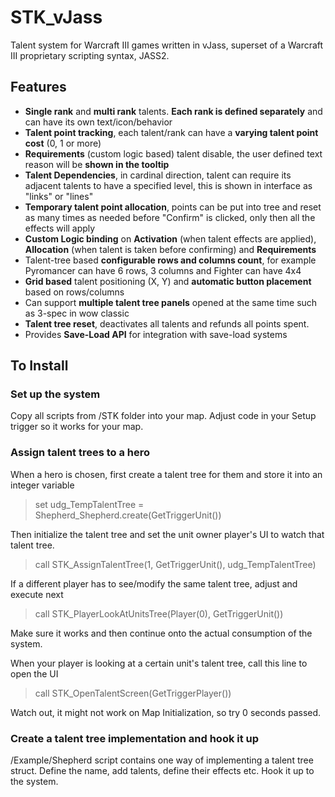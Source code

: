 # STK_vJass

Talent system for Warcraft III games written in vJass, superset of a Warcraft III proprietary scripting syntax, JASS2.

## Features

- **Single rank** and **multi rank** talents. **Each rank is defined separately** and can have its own text/icon/behavior
- **Talent point tracking**, each talent/rank can have a **varying talent point cost** (0, 1 or more)
- **Requirements** (custom logic based) talent disable, the user defined text reason will be **shown in the tooltip**
- **Talent Dependencies**, in cardinal direction, talent can require its adjacent talents to have a specified level, this is shown in interface as "links" or "lines"
- **Temporary talent point allocation**, points can be put into tree and reset as many times as needed before "Confirm" is clicked, only then all the effects will apply
- **Custom Logic binding** on **Activation** (when talent effects are applied), **Allocation** (when talent is taken before confirming) and **Requirements**
- Talent-tree based **configurable rows and columns count**, for example Pyromancer can have 6 rows, 3 columns and Fighter can have 4x4
- **Grid based** talent positioning (X, Y) and **automatic button placement** based on rows/columns
- Can support **multiple talent tree panels** opened at the same time such as 3-spec in wow classic
- **Talent tree reset**, deactivates all talents and refunds all points spent.
- Provides **Save-Load API** for integration with save-load systems

## To Install

### Set up the system

Copy all scripts from /STK folder into your map.
Adjust code in your Setup trigger so it works for your map.

### Assign talent trees to a hero

When a hero is chosen, first create a talent tree for them and store it into an integer variable

> set udg_TempTalentTree =  Shepherd_Shepherd.create(GetTriggerUnit())

Then initialize the talent tree and set the unit owner player's UI to watch that talent tree.

> call STK_AssignTalentTree(1, GetTriggerUnit(), udg_TempTalentTree)

If a different player has to see/modify the same talent tree, adjust and execute next

> call STK_PlayerLookAtUnitsTree(Player(0), GetTriggerUnit())

Make sure it works and then continue onto the actual consumption of the system.

When your player is looking at a certain unit's talent tree, call this line to open the UI
> call STK_OpenTalentScreen(GetTriggerPlayer())

Watch out, it might not work on Map Initialization, so try 0 seconds passed.

### Create a talent tree implementation and hook it up

/Example/Shepherd script contains one way of implementing a talent tree struct. Define the name, add talents, define their effects etc. Hook it up to the system.